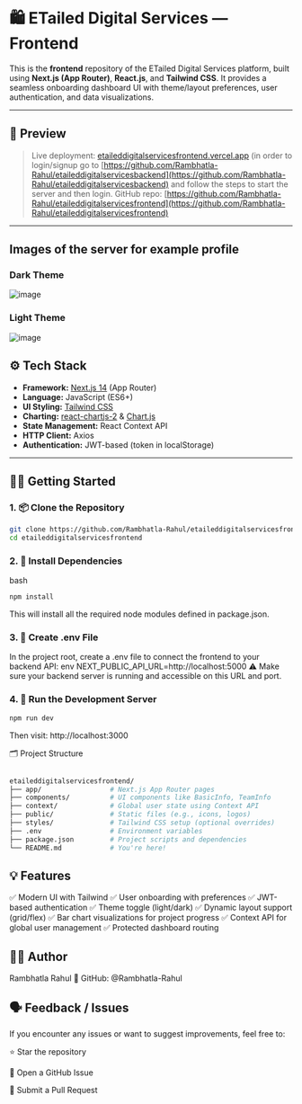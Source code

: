 # 🛍️ ETailed Digital Services — Frontend

This is the **frontend** repository of the ETailed Digital Services platform, built using **Next.js (App Router)**, **React.js**, and **Tailwind CSS**. It provides a seamless onboarding dashboard UI with theme/layout preferences, user authentication, and data visualizations.

---

## 📸 Preview


> Live deployment: [etaileddigitalservicesfrontend.vercel.app](etaileddigitalservicesfrontend.vercel.app)  (in order to login/signup go to [https://github.com/Rambhatla-Rahul/etaileddigitalservicesbackend](https://github.com/Rambhatla-Rahul/etaileddigitalservicesbackend) and follow the steps to start the server and then login.
> GitHub repo: [https://github.com/Rambhatla-Rahul/etaileddigitalservicesfrontend](https://github.com/Rambhatla-Rahul/etaileddigitalservicesfrontend)

---
## Images of the server for example profile
### Dark Theme
![image](https://github.com/user-attachments/assets/6852cfce-d892-4900-921a-b26e211d3f06)
### Light Theme
![image](https://github.com/user-attachments/assets/55cdbea9-a599-47f9-9740-1f5e1b8b028d)

## ⚙️ Tech Stack

- **Framework:** [Next.js 14](https://nextjs.org/docs) (App Router)
- **Language:** JavaScript (ES6+)
- **UI Styling:** [Tailwind CSS](https://tailwindcss.com/)
- **Charting:** [react-chartjs-2](https://react-chartjs-2.js.org/) & [Chart.js](https://www.chartjs.org/)
- **State Management:** React Context API
- **HTTP Client:** Axios
- **Authentication:** JWT-based (token in localStorage)

---

## 🧑‍💻 Getting Started

### 1. 📦 Clone the Repository

```bash
git clone https://github.com/Rambhatla-Rahul/etaileddigitalservicesfrontend.git
cd etaileddigitalservicesfrontend
```
### 2. 🔧 Install Dependencies
bash
```bash
npm install
```
This will install all the required node modules defined in package.json.

### 3. 📁 Create .env File
In the project root, create a .env file to connect the frontend to your backend API:
env
NEXT_PUBLIC_API_URL=http://localhost:5000
⚠️ Make sure your backend server is running and accessible on this URL and port.


### 4. 🚀 Run the Development Server
```bash
npm run dev
```
Then visit: http://localhost:3000


🗂️ Project Structure
```bash

etaileddigitalservicesfrontend/
├── app/                 # Next.js App Router pages
├── components/          # UI components like BasicInfo, TeamInfo
├── context/             # Global user state using Context API
├── public/              # Static files (e.g., icons, logos)
├── styles/              # Tailwind CSS setup (optional overrides)
├── .env                 # Environment variables
├── package.json         # Project scripts and dependencies
└── README.md            # You're here!
```

## 💡 Features
✅ Modern UI with Tailwind
✅ User onboarding with preferences
✅ JWT-based authentication
✅ Theme toggle (light/dark)
✅ Dynamic layout support (grid/flex)
✅ Bar chart visualizations for project progress
✅ Context API for global user management
✅ Protected dashboard routing


## 🧑‍🎓 Author
Rambhatla Rahul
🔗 GitHub: @Rambhatla-Rahul


## 🗣️ Feedback / Issues
If you encounter any issues or want to suggest improvements, feel free to:

⭐️ Star the repository

🐛 Open a GitHub Issue

📩 Submit a Pull Request
